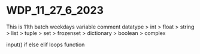 # WDP_11_27_6_2023
This is 11th batch weekdays
variable 
comment
datatype
    > int
    > float
    > string
    > list
    > tuple 
    > set
    > frozenset
    > dictionary 
    > boolean
    > complex

input()
if else elif
loops
function